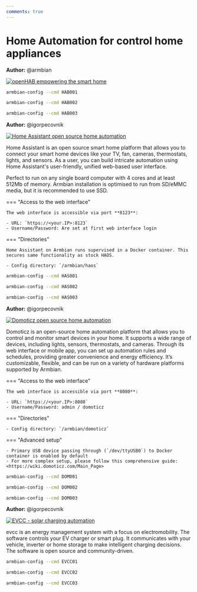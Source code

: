 ```yaml
---
comments: true
---
```


# Home Automation for control home appliances

**Author:** @armbian


<!--- section image START from tools/include/images/HAB001.png --->
[![openHAB empowering the smart home](/images/HAB001.png)](#)
<!--- section image STOP from tools/include/images/HAB001.png --->


~~~ bash title="openHAB empowering the smart home:"
armbian-config --cmd HAB001
~~~


~~~ bash title="openHAB remove:"
armbian-config --cmd HAB002
~~~


~~~ bash title="openHAB purge with data folder:"
armbian-config --cmd HAB003
~~~

**Author:** @igorpecovnik


<!--- section image START from tools/include/images/HAS001.png --->
[![Home Assistant open source home automation](/images/HAS001.png)](#)
<!--- section image STOP from tools/include/images/HAS001.png --->


<!--- header START from tools/include/markdown/HAS001-header.md --->
Home Assistant is an open source smart home platform that allows you to connect your smart home devices like your TV, fan, cameras, thermostats, lights, and sensors. As a user, you can build intricate automation using Home Assistant's user-friendly, unified web-based user interface.

Perfect to run on any single board computer with 4 cores and at least 512Mb of memory. Armbian installation is optimised to run from SD/eMMC media, but it is recommended to use SSD.

=== "Access to the web interface"

    The web interface is accessible via port **8123**:

    - URL: `https://<your.IP>:8123`
    - Username/Password: Are set at first web interface login

=== "Directories"

    Home Assistant on Armbian runs supervised in a Docker container. This secures same functionality as stock HAOS.

    - Config directory: `/armbian/haos`

<!--- header STOP from tools/include/markdown/HAS001-header.md --->


~~~ bash title="Home Assistant open source home automation:"
armbian-config --cmd HAS001
~~~


~~~ bash title="Home Assistant remove:"
armbian-config --cmd HAS002
~~~


~~~ bash title="Home Assistant purge with data folder:"
armbian-config --cmd HAS003
~~~

**Author:** @igorpecovnik


<!--- section image START from tools/include/images/DOM001.png --->
[![Domoticz open source home automation](/images/DOM001.png)](#)
<!--- section image STOP from tools/include/images/DOM001.png --->


<!--- header START from tools/include/markdown/DOM001-header.md --->
Domoticz is an open-source home automation platform that allows you to control and monitor smart devices in your home. It supports a wide range of devices, including lights, sensors, thermostats, and cameras. Through its web interface or mobile app, you can set up automation rules and schedules, providing greater convenience and energy efficiency. It’s customizable, flexible, and can be run on a variety of hardware platforms supported by Armbian.

=== "Access to the web interface"

    The web interface is accessible via port **8080**:

    - URL: `https://<your.IP>:8080`
    - Username/Password: admin / domoticz

=== "Directories"

    - Config directory: `/armbian/domoticz`

=== "Advanced setup"

    - Primary USB device passing through (`/dev/ttyUSB0`) to Docker container is enabled by default
    - For more complex setup, please follow this comprehensive guide: <https://wiki.domoticz.com/Main_Page>

<!--- header STOP from tools/include/markdown/DOM001-header.md --->


~~~ bash title="Domoticz open source home automation:"
armbian-config --cmd DOM001
~~~


~~~ bash title="Domoticz remove:"
armbian-config --cmd DOM002
~~~


~~~ bash title="Domoticz purge with data folder:"
armbian-config --cmd DOM003
~~~

**Author:** @igorpecovnik


<!--- section image START from tools/include/images/EVCC01.png --->
[![EVCC - solar charging automation](/images/EVCC01.png)](#)
<!--- section image STOP from tools/include/images/EVCC01.png --->


<!--- header START from tools/include/markdown/EVCC01-header.md --->
evcc is an energy management system with a focus on electromobility. The software controls your EV charger or smart plug. It communicates with your vehicle, inverter or home storage to make intelligent charging decisions. The software is open source and community-driven.

<!--- header STOP from tools/include/markdown/EVCC01-header.md --->


~~~ bash title="EVCC - solar charging automation:"
armbian-config --cmd EVCC01
~~~


~~~ bash title="EVCC - solar charging automation remove:"
armbian-config --cmd EVCC02
~~~


~~~ bash title="EVCC purge with data folder:"
armbian-config --cmd EVCC03
~~~

